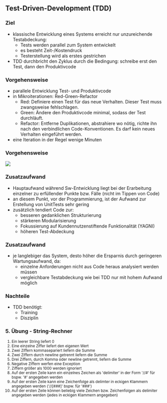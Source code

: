<!--s-->
## Test-Driven-Development (TDD)

<!--v-->
### Ziel

* klassische Entwicklung eines Systems erreicht nur unzureichende Testabdeckung:
  * Tests werden parallel zum System entwickelt
  * es besteht Zeit-/Kostendruck
  * Testerstellung wird als erstes gestrichen
* TDD durchbricht den Zyklus durch die Bedingung: schreibe erst den Test, dann den Produktivcode

<!--v-->
### Vorgehensweise

*  parallele Entwicklung Test- und Produktivcode
* in Mikroiterationen: Red-Green-Refactor
  * Red: Definiere einen Test für das neue Verhalten. Dieser Test muss zwangsweise fehlschlagen.
  * Green: Ändere den Produktivcode minimal, sodass der Test durchläuft.
  * Refactor: Entferne Duplikationen, abstrahiere wo nötig, richte ihn nach den verbindlichen Code-Konventionen. Es darf kein neues Verhalten eingeführt werden.
* eine Iteration in der Regel wenige Minuten

<!--v-->
### Vorgehensweise
![](https://fmansoblog.files.wordpress.com/2016/02/tdd-circle-of-life.png)

<!--v-->
### Zusatzaufwand

* Hauptaufwand während Sw-Entwicklung liegt bei der Erarbeitung einzelner zu erfüllender Punkte bzw. Fälle (nicht im Tippen von Code)
* an diesem Punkt, vor der Programmierung, ist der Aufwand zur Erstellung von UnitTests sehr gering
* zusätzlich tendiert Code zur:
  * besseren gedanklichen Strukturierung
  * stärkeren Modularisierung
  * Fokussierung auf Kundennutzenstiftende Funktionalität (YAGNI)
  * höheren Test-Abdeckung

<!--v-->
### Zusatzaufwand
* je langlebiger das System, desto höher die Ersparnis durch geringeren Wartungsaufwand, da:
  * einzelne Anforderungen nicht aus Code heraus analysiert werden müssen
  * vergleichbare Testabdeckung wie bei TDD nur mit hohem Aufwand möglich

<!--v-->
### Nachteile

* TDD benötigt:
  * Training
  * Disziplin

<!--v-->
### 5. Übung - String-Rechner

<small>

1. Ein leerer String liefert 0
2. Eine einzelne Ziffer liefert den eigenen Wert
3. Zwei Ziffern kommasepariert liefern die Summe
4. Zwei Ziffern durch newline getrennt liefern die Summe
5. Drei Ziffern, durch Komma oder newline getrennt, liefern die Summe
6. Negative Ziffern werfen eine Exception
7. Ziffern größer als 1000 werden ignoriert
8. Auf der ersten Zeile kann ein einzelnes Zeichen als 'delimiter' in der Form '//#' für bspw. '#' angegeben werden
9. Auf der ersten Zeile kann eine Zeichenfolge als delimter in eckigen Klammern angegeben werden ('//[###]' bspw. für '###')
10. Auf der ersten Zeile können beliebig viele Zeichen bzw. Zeichenfolgen als delimiter angegeben werden (jedes in eckigen Klammern angegeben)

</small>
